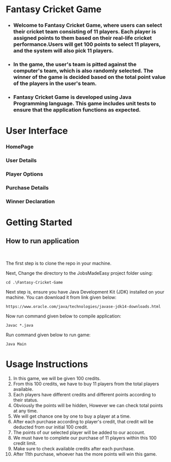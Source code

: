 # **Fantasy Cricket Game**

- ### Welcome to Fantasy Cricket Game, where users can select their cricket team consisting of 11 players. Each player is assigned points to them based on their real-life cricket performance.Users will get 100 points to select 11 players, and the system will also pick 11 players.
- ### In the game, the user's team is pitted against the computer's team, which is also randomly selected. The winner of the game is decided based on the total point value of the players in the user's team.
- ### Fantasy Cricket Game is developed using Java Programming language. This game includes unit tests to ensure that the application functions as expected.

# **User Interface**

### HomePage

### User Details

### Player Options

### Purchase Details

### Winner Declaration

# **Getting Started**

## How to run application

<br/>

The first step is to clone the repo in your machine.

Next, Change the directory to the JobsMadeEasy project folder using:

```
cd .\Fantasy-Cricket-Game
```

Next step is, ensure you have Java Development Kit (JDK) installed on your machine. You can download it from link given below:

```
https://www.oracle.com/java/technologies/javase-jdk14-downloads.html
```

Now run command given below to compile application:

```
Javac *.java
```

Run command given below to run game:

```
Java Main
```

# **Usage Instructions**

1. In this game, we will be given 100 credits.
2. From this 100 credits, we have to buy 11 players from the total players available.
3. Each players have different credits and different points according to their status.
4. Obviously the points will be hidden, However we can check total points at any time.
5. We will get chance one by one to buy a player at a time.
6. After each purchase according to player's credit, that credit will be deducted from our initial 100 credit.
7. The points of our selected player will be added to our account.
8. We must have to complete our purchase of 11 players within this 100 credit limit.
9. Make sure to check available credits after each purchase.
10. After 11th purchase, whoever has the more points will win this game.
